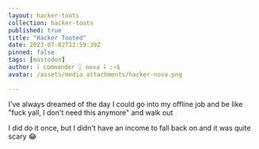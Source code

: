 ```yaml
---
layout: hacker-toots
collection: hacker-toots
published: true
title: "Hacker Tooted"
date: 2023-07-02T12:59:39Z
pinned: false
tags: [mastodon]
author: ⸸ commander ░ nova ⸸ :~$
avatar: /assets/media_attachments/hacker-nova.png

---
```


<p>I&#39;ve always dreamed of the day I could go into my offline job and be like &quot;fuck yall, I don&#39;t need this anymore&quot; and walk out</p><p>I did do it once, but I didn&#39;t have an income to fall back on and it was quite scary 😂​</p>


